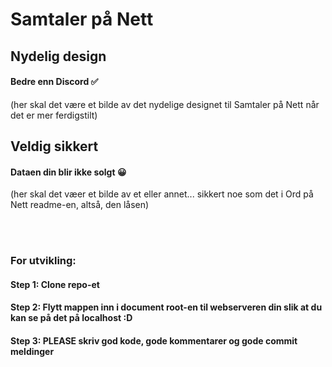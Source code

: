 # Samtaler på Nett
## Nydelig design
#### Bedre enn Discord ✅
(her skal det være et bilde av det nydelige designet til Samtaler på Nett når det er mer ferdigstilt)

## Veldig sikkert
#### Dataen din blir ikke solgt 😀
(her skal det væer et bilde av et eller annet... sikkert noe som det i Ord på Nett readme-en, altså, den låsen)

<br> <br>

### For utvikling:
#### Step 1: Clone repo-et
#### Step 2: Flytt mappen inn i document root-en til webserveren din slik at du kan se på det på localhost :D
#### Step 3: PLEASE skriv god kode, gode kommentarer og gode commit meldinger
